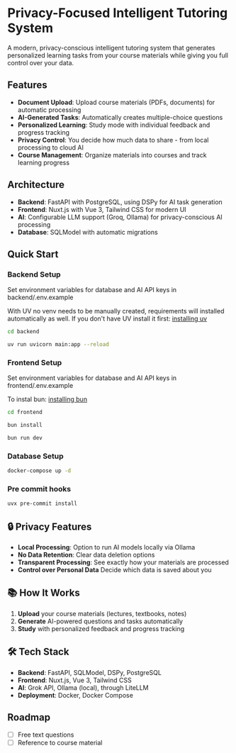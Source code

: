 # Privacy-Focused Intelligent Tutoring System

A modern, privacy-conscious intelligent tutoring system that generates personalized learning tasks from your course materials while giving you full control over your data.

## Features

- **Document Upload**: Upload course materials (PDFs, documents) for automatic processing
- **AI-Generated Tasks**: Automatically creates multiple-choice questions
- **Personalized Learning**: Study mode with individual feedback and progress tracking
- **Privacy Control**: You decide how much data to share - from local processing to cloud AI
- **Course Management**: Organize materials into courses and track learning progress

## Architecture

- **Backend**: FastAPI with PostgreSQL, using DSPy for AI task generation
- **Frontend**: Nuxt.js with Vue 3, Tailwind CSS for modern UI
- **AI**: Configurable LLM support (Groq, Ollama) for privacy-conscious AI processing
- **Database**: SQLModel with automatic migrations

## Quick Start

### Backend Setup

Set environment variables for database and AI API keys in backend/.env.example

With UV no venv needs to be manually created, requirements will installed automatically as well.
If you don't have UV install it first: [installing uv](https://docs.astral.sh/uv/getting-started/installation/)

```bash
cd backend

uv run uvicorn main:app --reload
```

### Frontend Setup

Set environment variables for database and AI API keys in frontend/.env.example

To instal bun: [installing bun](https://bun.com/docs/installation)

```bash
cd frontend

bun install

bun run dev
```

### Database Setup

```bash
docker-compose up -d
```

### Pre commit hooks

```bash
uvx pre-commit install
```

## 🔒 Privacy Features

- **Local Processing**: Option to run AI models locally via Ollama
- **No Data Retention**: Clear data deletion options
- **Transparent Processing**: See exactly how your materials are processed
- **Control over Personal Data** Decide which data is saved about you

## 📚 How It Works

1. **Upload** your course materials (lectures, textbooks, notes)
2. **Generate** AI-powered questions and tasks automatically
3. **Study** with personalized feedback and progress tracking

## 🛠️ Tech Stack

- **Backend**: FastAPI, SQLModel, DSPy, PostgreSQL
- **Frontend**: Nuxt.js, Vue 3, Tailwind CSS
- **AI**: Grok API, Ollama (local), through LiteLLM
- **Deployment**: Docker, Docker Compose

## Roadmap

- [ ] Free text questions
- [ ] Reference to course material
